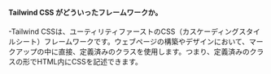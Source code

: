 #### Tailwind CSS がどういったフレームワークか。

-Tailwind CSSは、ユーティリティファーストのCSS（カスケーディングスタイルシート）フレームワークです。ウェブページの構築やデザインにおいて、マークアップの中に直接、定義済みのクラスを使用します。つまり、定義済みのクラスの形でHTML内にCSSを記述できます。
